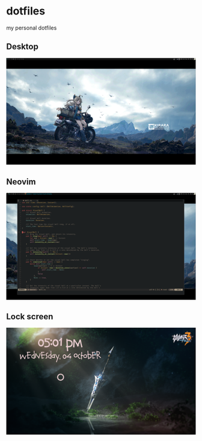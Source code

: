 # dotfiles
my personal dotfiles

## Desktop
![](images/preview.png)

## Neovim

![](images/neovim.png)

## Lock screen
![](images/lockscreen.png)
